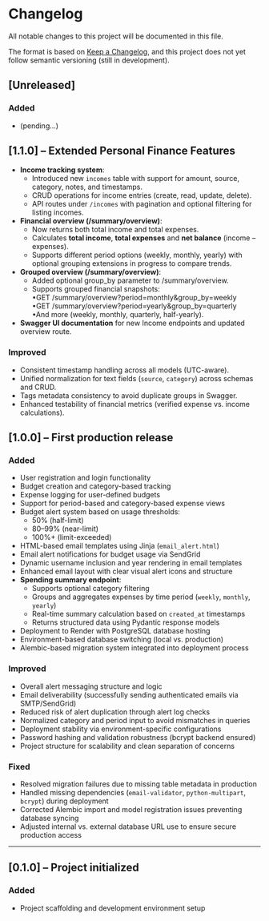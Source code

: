 # Changelog

All notable changes to this project will be documented in this file.

The format is based on [Keep a Changelog](https://keepachangelog.com/en/1.0.0/),
and this project does not yet follow semantic versioning (still in development).

## [Unreleased]

### Added
- (pending...)

## [1.1.0] – Extended Personal Finance Features

- **Income tracking system**:
  - Introduced new `incomes` table with support for amount, source, category, notes, and timestamps.
  - CRUD operations for income entries (create, read, update, delete).
  - API routes under `/incomes` with pagination and optional filtering for listing incomes.
- **Financial overview (/summary/overview)**:
  - Now returns both total income and total expenses.
  - Calculates **total income**, **total expenses** and **net balance** (income – expenses).
  - Supports different period options (weekly, monthly, yearly) with optional grouping extensions in progress to compare trends.
- **Grouped overview (/summary/overview)**:
  - Added optional group_by parameter to /summary/overview.
  - Supports grouped financial snapshots:\
  •GET /summary/overview?period=monthly&group_by=weekly\
  •GET /summary/overview?period=yearly&group_by=quarterly\
  •And more (weekly, monthly, quarterly, half-yearly).
- **Swagger UI documentation** for new Income endpoints and updated overview route.

### Improved
- Consistent timestamp handling across all models (UTC-aware).
- Unified normalization for text fields (`source`, `category`) across schemas and CRUD.
- Tags metadata consistency to avoid duplicate groups in Swagger.
- Enhanced testability of financial metrics (verified expense vs. income calculations).


## [1.0.0] – First production release

### Added
- User registration and login functionality
- Budget creation and category-based tracking
- Expense logging for user-defined budgets
- Support for period-based and category-based expense views
- Budget alert system based on usage thresholds:
  - 50% (half-limit)
  - 80–99% (near-limit)
  - 100%+ (limit-exceeded)
- HTML-based email templates using Jinja (`email_alert.html`)
- Email alert notifications for budget usage via SendGrid
- Dynamic username inclusion and year rendering in email templates
- Enhanced email layout with clear visual alert icons and structure
- **Spending summary endpoint**:
  - Supports optional category filtering
  - Groups and aggregates expenses by time period (`weekly`, `monthly`, `yearly`)
  - Real-time summary calculation based on `created_at` timestamps
  - Returns structured data using Pydantic response models
- Deployment to Render with PostgreSQL database hosting
- Environment-based database switching (local vs. production)
- Alembic-based migration system integrated into deployment process

### Improved
- Overall alert messaging structure and logic
- Email deliverability (successfully sending authenticated emails via SMTP/SendGrid)
- Reduced risk of alert duplication through alert log checks
- Normalized category and period input to avoid mismatches in queries
- Deployment stability via environment-specific configurations
- Password hashing and validation robustness (bcrypt backend ensured)
- Project structure for scalability and clean separation of concerns

### Fixed
- Resolved migration failures due to missing table metadata in production
- Handled missing dependencies (`email-validator`, `python-multipart`, `bcrypt`) during deployment
- Corrected Alembic import and model registration issues preventing database syncing
- Adjusted internal vs. external database URL use to ensure secure production access

---

## [0.1.0] – Project initialized

### Added
- Project scaffolding and development environment setup
